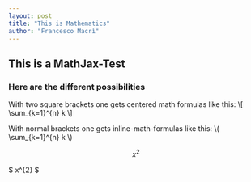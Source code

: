 ```yaml
---
layout: post
title: "This is Mathematics"
author: "Francesco Macrì"
---
```

## This is a MathJax-Test
### Here are the different possibilities

With two square brackets one gets centered math formulas like this: 
\\[ \sum_{k=1}^{n} k \\]

With normal brackets one gets inline-math-formulas like this: 
\\( \sum_{k=1}^{n} k \\)

$$ x^{2} $$

$ x^{2} $